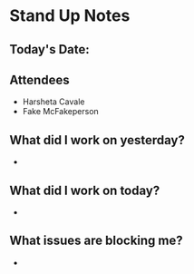 # Stand Up Notes
## Today's Date: 
## Attendees
- Harsheta Cavale 
- Fake McFakeperson
## What did I work on yesterday?
* 
## What did I work on today?
* 
## What issues are blocking me? 
* 